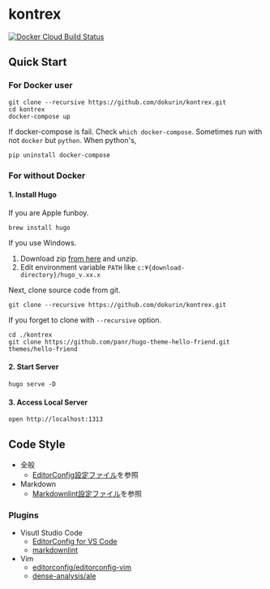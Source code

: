 # kontrex

[![Docker Cloud Build Status](https://img.shields.io/docker/cloud/build/dokurin/hugo)](https://hub.docker.com/r/dokurin/hugo)

## Quick Start
### For Docker user
```console
git clone --recursive https://github.com/dokurin/kontrex.git
cd kontrex
docker-compose up
```

If docker-compose is fail. Check `which docker-compose`. Sometimes run with not `docker` but `python`. When python's, 
```console
pip uninstall docker-compose
```

### For without Docker
#### 1. Install Hugo
If you are Apple funboy.
```console
brew install hugo
```

If you use Windows. 

1. Download zip [from here](https://github.com/gohugoio/hugo/releases) and unzip.
1. Edit environment variable `PATH` like `c:¥{download-directory}/hugo_v.xx.x`

Next, clone source code from git.
```console
git clone --recursive https://github.com/dokurin/kontrex.git
```

If you forget to clone with `--recursive` option.
```console
cd ./kontrex
git clone https://github.com/panr/hugo-theme-hello-friend.git themes/hello-friend
```

#### 2. Start Server

```console
hugo serve -D
```

#### 3. Access Local Server

```console
open http://localhost:1313
```

## Code Style

- 全般
  - [EditorConfig設定ファイル](https://github.com/dokurin/kontrex/blob/master/.editorconfig)を参照
- Markdown
  - [Markdownlint設定ファイル](https://github.com/dokurin/kontrex/blob/master/.markdownlint.json)を参照

### Plugins

- Visutl Studio Code
  - [EditorConfig for VS Code](https://marketplace.visualstudio.com/items?itemName=EditorConfig.EditorConfig)
  - [markdownlint](https://marketplace.visualstudio.com/items?itemName=DavidAnson.vscode-markdownlint)
- Vim
  - [editorconfig/editorconfig-vim](https://github.com/editorconfig/editorconfig-vim)
  - [dense-analysis/ale](https://github.com/dense-analysis/ale)
